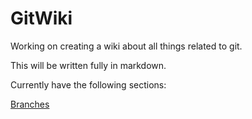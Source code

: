# GitWiki

Working on creating a wiki about all things related to git.

This will be written fully in markdown.

Currently have the following sections:

[Branches](./branches.md)
